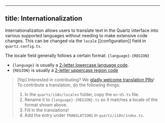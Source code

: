 ______________________________________________________________________

## title: Internationalization

Internationalization allows users to translate text in the Quartz interface into various supported languages without needing to make extensive code changes. This can be changed via the `locale` \[\[configuration\]\] field in `quartz.config.ts`.

The locale field generally follows a certain format: `{language}-{REGION}`

- `{language}` is usually a [2-letter lowercase language code](https://en.wikipedia.org/wiki/List_of_ISO_639_language_codes).
- `{REGION}` is usually a [2-letter uppercase region code](https://en.wikipedia.org/wiki/ISO_3166-1_alpha-2)

> \[!tip\] Interested in contributing?
> We [gladly welcome translation PRs](https://github.com/jackyzha0/quartz/tree/v4/quartz/i18n/locales)! To contribute a translation, do the following things:
>
> 1. In the `quartz/i18n/locales` folder, copy the `en-US.ts` file.
> 1. Rename it to `{language}-{REGION}.ts` so it matches a locale of the format shown above.
> 1. Fill in the translations!
> 1. Add the entry under `TRANSLATIONS` in `quartz/i18n/index.ts`.
